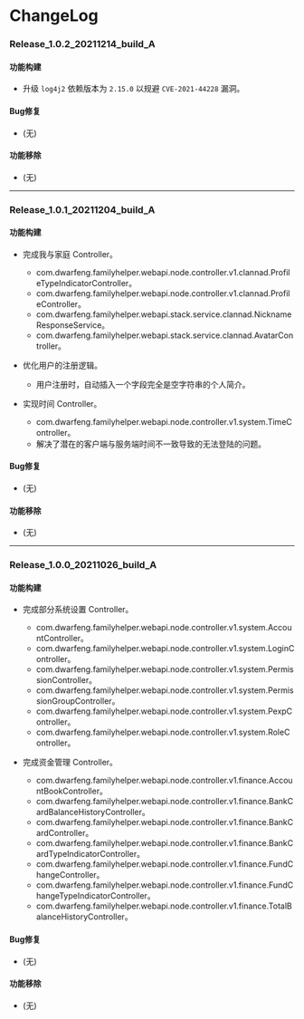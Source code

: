 # ChangeLog

### Release_1.0.2_20211214_build_A

#### 功能构建

- 升级 `log4j2` 依赖版本为 `2.15.0` 以规避 `CVE-2021-44228` 漏洞。

#### Bug修复

- (无)

#### 功能移除

- (无)

---

### Release_1.0.1_20211204_build_A

#### 功能构建

- 完成我与家庭 Controller。
  - com.dwarfeng.familyhelper.webapi.node.controller.v1.clannad.ProfileTypeIndicatorController。
  - com.dwarfeng.familyhelper.webapi.node.controller.v1.clannad.ProfileController。
  - com.dwarfeng.familyhelper.webapi.stack.service.clannad.NicknameResponseService。
  - com.dwarfeng.familyhelper.webapi.stack.service.clannad.AvatarController。

- 优化用户的注册逻辑。
  - 用户注册时，自动插入一个字段完全是空字符串的个人简介。

- 实现时间 Controller。
  - com.dwarfeng.familyhelper.webapi.node.controller.v1.system.TimeController。
  - 解决了潜在的客户端与服务端时间不一致导致的无法登陆的问题。

#### Bug修复

- (无)

#### 功能移除

- (无)

---

### Release_1.0.0_20211026_build_A

#### 功能构建

- 完成部分系统设置 Controller。
  - com.dwarfeng.familyhelper.webapi.node.controller.v1.system.AccountController。
  - com.dwarfeng.familyhelper.webapi.node.controller.v1.system.LoginController。
  - com.dwarfeng.familyhelper.webapi.node.controller.v1.system.PermissionController。
  - com.dwarfeng.familyhelper.webapi.node.controller.v1.system.PermissionGroupController。
  - com.dwarfeng.familyhelper.webapi.node.controller.v1.system.PexpController。
  - com.dwarfeng.familyhelper.webapi.node.controller.v1.system.RoleController。

- 完成资金管理 Controller。
  - com.dwarfeng.familyhelper.webapi.node.controller.v1.finance.AccountBookController。
  - com.dwarfeng.familyhelper.webapi.node.controller.v1.finance.BankCardBalanceHistoryController。
  - com.dwarfeng.familyhelper.webapi.node.controller.v1.finance.BankCardController。
  - com.dwarfeng.familyhelper.webapi.node.controller.v1.finance.BankCardTypeIndicatorController。
  - com.dwarfeng.familyhelper.webapi.node.controller.v1.finance.FundChangeController。
  - com.dwarfeng.familyhelper.webapi.node.controller.v1.finance.FundChangeTypeIndicatorController。
  - com.dwarfeng.familyhelper.webapi.node.controller.v1.finance.TotalBalanceHistoryController。

#### Bug修复

- (无)

#### 功能移除

- (无)
